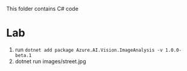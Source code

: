 This folder contains C# code

# Lab
1. run `dotnet add package Azure.AI.Vision.ImageAnalysis -v 1.0.0-beta.1`
2. dotnet run images/street.jpg